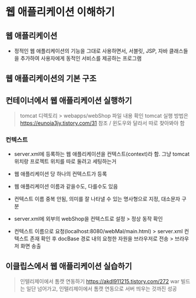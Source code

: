# 웹 애플리케이션 이해하기

## 웹 애플리케이션

- 정적인 웹 애플리케이션의 기능을 그대로 사용하면서, 서블릿, JSP, 자바 클래스들을 추가하여 사용자에게 동적인 서비스를 제공하는 프로그램

## 웹 애플리케이션의 기본 구조

## 컨테이너에서 웹 애플리케이션 실행하기

> tomcat 디렉토리 > webapps/webShop 파일 내용 확인
> tomcat 실행 방법은 https://eunoia3jy.tistory.com/31 참조 / 윈도우와 달라서 따로 찾아봐야 함

### 컨텍스트

- server.xml에 등록하는 웹 애플리케이션을 컨텍스트(context)라 함. 그냥 tomcat 위치랑 프로젝트 위치를 따로 둘려고 세팅하는거
- 웹 애플리케이션 당 하나의 컨텍스트가 등록
- 웹 애플리케이션 이름과 같을수도, 다를수도 있음
- 컨텍스트 이름 중복 안됨, 의미를 잘 나타낼 수 있는 명사형으로 지정, 대소문자 구분

- server.xml에 외부의 webShop을 컨텍스트로 설정 > 정상 동작 확인
- 컨텍스트 이름으로 요청(localhost:8080/webMal/main.html) > server.xml 컨텍스트 존재 확인 후 docBase 경로 내의 요청한 자원을 브라우저로 전송 > 브라우저 화면 송출

## 이클립스에서 웹 애플리케이션 실습하기

> 인텔리제이에서 톰캣 연동하기 https://akdl911215.tistory.com/272
> war 빌드는 일단 넘어가고, 인텔리제이에서 톰캣 연동으로 서버 띄우는 것까진 성공
